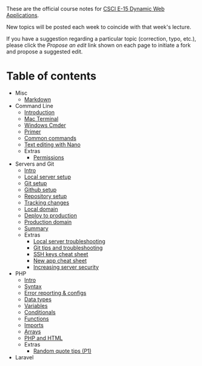 These are the official course notes for [CSCI E-15 Dynamic Web Applications](https://dwa15.com).

New topics will be posted each week to coincide with that week's lecture.

If you have a suggestion regarding a particular topic (correction, typo, etc.), please click the *Propose an edit* link shown on each page to initiate a fork and propose a suggested edit.


# Table of contents
+ Misc
    + [Markdown](/misc/markdown.md)
+ Command Line
    + [Introduction](/command-line/intro.md)
    + [Mac Terminal](/command-line/mac-terminal.md)
    + [Windows Cmder](/command-line/windows-cmder.md)
    + [Primer](/command-line/primer.md)
    + [Common commands](/command-line/common-commands.md)
    + [Text editing with Nano](/command-line/nano.md)
    + Extras
        + [Permissions](/command-line/permissions.md)
+ Servers and Git
    + [Intro](/servers-and-git/intro.md)
    + [Local server setup](/servers-and-git/local-server-setup.md)
    + [Git setup](/servers-and-git/git-setup.md)
    + [Github setup](/servers-and-git/github-setup.md)
    + [Repository setup](/servers-and-git/repository-setup.md)
    + [Tracking changes](/servers-and-git/tracking-changes.md)
    + [Local domain](/servers-and-git/local-domain.md)
    + [Deploy to production](/servers-and-git/deploy-to-production.md)
    + [Production domain](/servers-and-git/production-domain.md)
    + [Summary](/servers-and-git/summary.md)
    + Extras
        + [Local server troubleshooting](/servers-and-git/local-server-troubleshooting.md)
        + [Git tips and troubleshooting](/servers-and-git/git-troubleshooting.md)
        + [SSH keys cheat sheet](/servers-and-git/ssh-keys-cheat-sheet.md)
        + [New app cheat sheet](/servers-and-git/new-app-cheat-sheet.md)
        + [Increasing server security](/servers-and-git/increasing-server-security.md)
+ PHP
    + [Intro](/php/intro.md)
    + [Syntax](/php/syntax.md)
    + [Error reporting & configs](/php/error-reporting-and-configs.md)
    + [Data types](/php/data-types.md)
    + [Variables](/php/variables.md)
    + [Conditionals](/php/conditionals.md)
    + [Functions](/php/functions.md)
    + [Imports](/php/imports.md)
    + [Arrays](/php/arrays.md)
    + [PHP and HTML](/php/php-and-html.md)
    + Extras
        + [Random quote tips (P1)](/php/random-quote-tips.md)
+ Laravel
